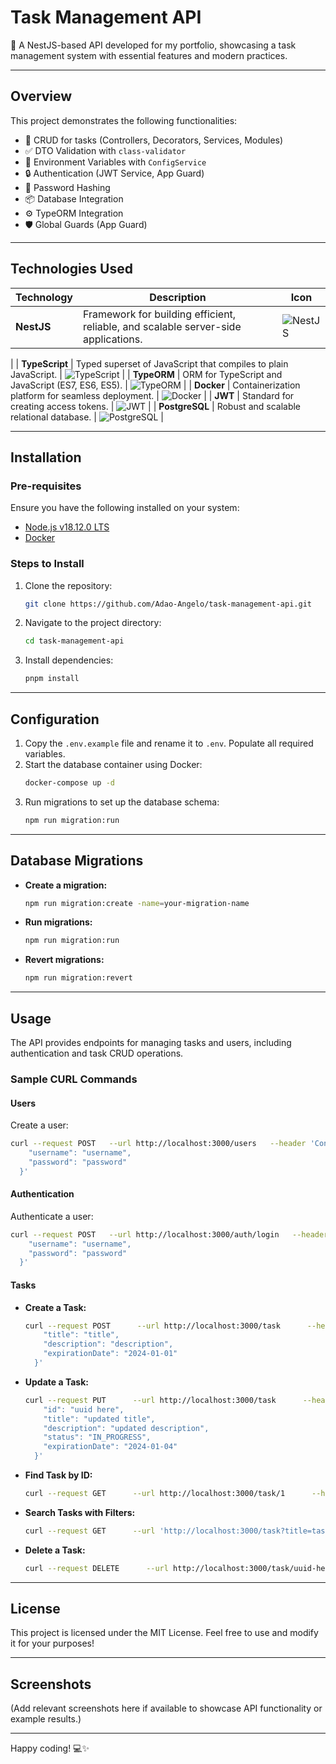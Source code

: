 
# **Task Management API**

🚀 A NestJS-based API developed for my portfolio, showcasing a task management system with essential features and modern practices.

---

## **Overview**


This project demonstrates the following functionalities:
- 📝 CRUD for tasks (Controllers, Decorators, Services, Modules)
- ✅ DTO Validation with `class-validator`
- 🔧 Environment Variables with `ConfigService`
- 🔒 Authentication (JWT Service, App Guard)
- 🔑 Password Hashing
- 📦 Database Integration
- ⚙️ TypeORM Integration
- 🛡️ Global Guards (App Guard)

---

## **Technologies Used**

| Technology         | Description                                          | Icon |
|--------------------|------------------------------------------------------|------|
| **NestJS**         | Framework for building efficient, reliable, and scalable server-side applications. | ![NestJS](https://img.shields.io/badge/-Nest.Js-05122A?style=flat&logo=nestjs)
 |
| **TypeScript**     | Typed superset of JavaScript that compiles to plain JavaScript. | ![TypeScript](https://img.shields.io/badge/-Typescript-05122A?style=flat&logo=typescript)
 |
| **TypeORM**        | ORM for TypeScript and JavaScript (ES7, ES6, ES5).  | ![TypeORM](https://img.shields.io/badge/-TypeORM-05122A?style=flat&logo=typeorm)
 |
| **Docker**         | Containerization platform for seamless deployment.   | ![Docker](https://img.shields.io/badge/-Docker-05122A?style=flat&logo=docker)
 |
| **JWT**            | Standard for creating access tokens.                 | ![JWT](https://img.shields.io/badge/-JWT-05122A?style=flat&logo=jsonwebtokens)
 |
| **PostgreSQL**     | Robust and scalable relational database.             | ![PostgreSQL](https://img.shields.io/badge/-PostgreSQL-05122A?style=flat&logo=postgresql)
 |

---

## **Installation**

### **Pre-requisites**
Ensure you have the following installed on your system:
- [Node.js v18.12.0 LTS](https://nodejs.org/en/blog/release/v18.12.0)
- [Docker](https://www.docker.com/)

### **Steps to Install**

1. Clone the repository:
   ```bash
   git clone https://github.com/Adao-Angelo/task-management-api.git
   ```
2. Navigate to the project directory:
   ```bash
   cd task-management-api
   ```
3. Install dependencies:
   ```bash
   pnpm install
   ```

---

## **Configuration**

1. Copy the `.env.example` file and rename it to `.env`. Populate all required variables.
2. Start the database container using Docker:
   ```bash
   docker-compose up -d
   ```
3. Run migrations to set up the database schema:
   ```bash
   npm run migration:run
   ```

---

## **Database Migrations**

- **Create a migration:**
   ```bash
   npm run migration:create -name=your-migration-name
   ```

- **Run migrations:**
   ```bash
   npm run migration:run
   ```

- **Revert migrations:**
   ```bash
   npm run migration:revert
   ```

---

## **Usage**

The API provides endpoints for managing tasks and users, including authentication and task CRUD operations.

### **Sample CURL Commands**

#### **Users**
Create a user:
```bash
curl --request POST   --url http://localhost:3000/users   --header 'Content-Type: application/json'   --data '{
    "username": "username",
    "password": "password"
  }'
```

#### **Authentication**
Authenticate a user:
```bash
curl --request POST   --url http://localhost:3000/auth/login   --header 'Content-Type: application/json'   --data '{
    "username": "username",
    "password": "password"
  }'
```

#### **Tasks**

- **Create a Task:**
   ```bash
   curl --request POST      --url http://localhost:3000/task      --header 'Authorization: Bearer token'      --header 'Content-Type: application/json'      --data '{
       "title": "title",
       "description": "description",
       "expirationDate": "2024-01-01"
     }'
   ```

- **Update a Task:**
   ```bash
   curl --request PUT      --url http://localhost:3000/task      --header 'Authorization: Bearer token'      --header 'Content-Type: application/json'      --data '{
       "id": "uuid here",
       "title": "updated title",
       "description": "updated description",
       "status": "IN_PROGRESS",
       "expirationDate": "2024-01-04"
     }'
   ```

- **Find Task by ID:**
   ```bash
   curl --request GET      --url http://localhost:3000/task/1      --header 'Authorization: Bearer token'
   ```

- **Search Tasks with Filters:**
   ```bash
   curl --request GET      --url 'http://localhost:3000/task?title=task%203&status=IN_PROGRESS'      --header 'Authorization: Bearer token'
   ```

- **Delete a Task:**
   ```bash
   curl --request DELETE      --url http://localhost:3000/task/uuid-here      --header 'Authorization: Bearer token'
   ```

---

## **License**
This project is licensed under the MIT License. Feel free to use and modify it for your purposes!

---

## **Screenshots**
(Add relevant screenshots here if available to showcase API functionality or example results.)

---

Happy coding! 💻✨
